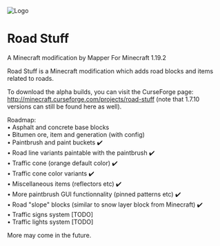 ![Logo](https://mapper.tv/minecraft/roadstuff/roadstuff_banner.png)
# Road Stuff
A Minecraft modification by Mapper
For Minecraft 1.19.2


Road Stuff is a Minecraft modification which adds road blocks and items related to roads.

To download the alpha builds, you can visit the CurseForge page: http://minecraft.curseforge.com/projects/road-stuff (note that 1.7.10 versions can still be found here as well).

Roadmap:  
• Asphalt and concrete base blocks  
• Bitumen ore, item and generation (with config)  
• Paintbrush and paint buckets ✔️  
• Road line variants paintable with the paintbrush ✔️  
• Traffic cone (orange default color) ✔️  
• Traffic cone color variants ✔️  
• Miscellaneous items (reflectors etc) ✔️  
• More paintbrush GUI functionnality (pinned patterns etc) ✔️  
• Road "slope" blocks (similar to snow layer block from Minecraft) ✔️  
• Traffic signs system [TODO]  
• Traffic lights system [TODO]  

More may come in the future.
